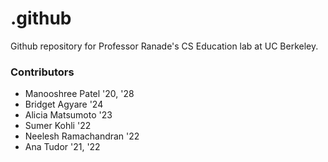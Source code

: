 # .github

Github repository for Professor Ranade's CS Education lab at UC Berkeley.

### Contributors
* Manooshree Patel '20, '28
* Bridget Agyare '24
* Alicia Matsumoto '23
* Sumer Kohli '22
* Neelesh Ramachandran '22
* Ana Tudor '21, '22
